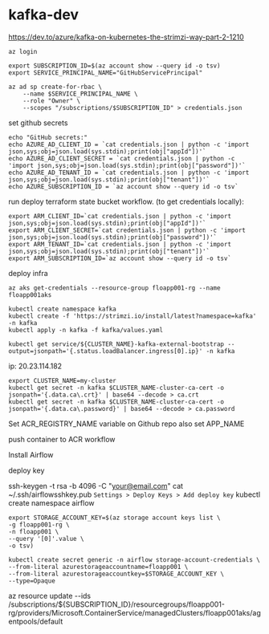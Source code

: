 # kafka-dev

https://dev.to/azure/kafka-on-kubernetes-the-strimzi-way-part-2-1210

```
az login

export SUBSCRIPTION_ID=$(az account show --query id -o tsv)
export SERVICE_PRINCIPAL_NAME="GitHubServicePrincipal"
 
az ad sp create-for-rbac \
    --name $SERVICE_PRINCIPAL_NAME \
    --role "Owner" \
    --scopes "/subscriptions/$SUBSCRIPTION_ID" > credentials.json
```

set github secrets

```
echo "GitHub secrets:"
echo AZURE_AD_CLIENT_ID = `cat credentials.json | python -c 'import json,sys;obj=json.load(sys.stdin);print(obj["appId"])'`
echo AZURE_AD_CLIENT_SECRET = `cat credentials.json | python -c 'import json,sys;obj=json.load(sys.stdin);print(obj["password"])'`
echo AZURE_AD_TENANT_ID = `cat credentials.json | python -c 'import json,sys;obj=json.load(sys.stdin);print(obj["tenant"])'`
echo AZURE_SUBSCRIPTION_ID = `az account show --query id -o tsv`
```

run deploy terraform state bucket workflow. (to get credentials locally):

```
export ARM_CLIENT_ID=`cat credentials.json | python -c 'import json,sys;obj=json.load(sys.stdin);print(obj["appId"])'`
export ARM_CLIENT_SECRET=`cat credentials.json | python -c 'import json,sys;obj=json.load(sys.stdin);print(obj["password"])'`
export ARM_TENANT_ID=`cat credentials.json | python -c 'import json,sys;obj=json.load(sys.stdin);print(obj["tenant"])'`
export ARM_SUBSCRIPTION_ID=`az account show --query id -o tsv`
```

deploy infra

```
az aks get-credentials --resource-group floapp001-rg --name floapp001aks
```


```
kubectl create namespace kafka
kubectl create -f 'https://strimzi.io/install/latest?namespace=kafka' -n kafka
kubectl apply -n kafka -f kafka/values.yaml
```

```
kubectl get service/${CLUSTER_NAME}-kafka-external-bootstrap --output=jsonpath='{.status.loadBalancer.ingress[0].ip}' -n kafka
```
ip: 20.23.114.182

```
export CLUSTER_NAME=my-cluster
kubectl get secret -n kafka $CLUSTER_NAME-cluster-ca-cert -o jsonpath='{.data.ca\.crt}' | base64 --decode > ca.crt
kubectl get secret -n kafka $CLUSTER_NAME-cluster-ca-cert -o jsonpath='{.data.ca\.password}' | base64 --decode > ca.password
```



Set ACR_REGISTRY_NAME variable on Github repo
also set APP_NAME

push container to ACR workflow

Install Airflow

deploy key

ssh-keygen -t rsa -b 4096 -C "your@email.com"
cat ~/.ssh/airflowsshkey.pub
`Settings > Deploy Keys > Add deploy key`
kubectl create namespace airflow

```
export STORAGE_ACCOUNT_KEY=$(az storage account keys list \
-g floapp001-rg \
-n floapp001 \
--query '[0]'.value \
-o tsv)

kubectl create secret generic -n airflow storage-account-credentials \
--from-literal azurestorageaccountname=floapp001 \
--from-literal azurestorageaccountkey=$STORAGE_ACCOUNT_KEY \
--type=Opaque
```

az resource update --ids /subscriptions/${SUBSCRIPTION_ID}/resourcegroups/floapp001-rg/providers/Microsoft.ContainerService/managedClusters/floapp001aks/agentpools/default